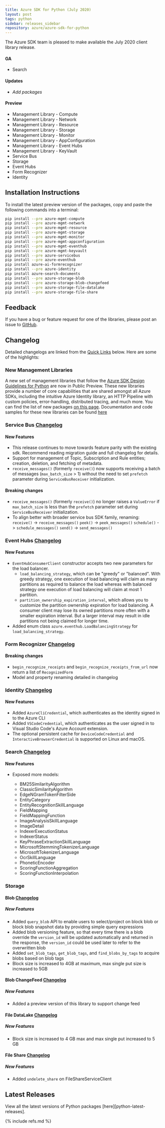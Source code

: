 ```yaml
---
title: Azure SDK for Python (July 2020)
layout: post
tags: python
sidebar: releases_sidebar
repository: azure/azure-sdk-for-python
---
```


The Azure SDK team is pleased to make available the July 2020 client library release.

#### GA

- Search

#### Updates

- _Add packages_

#### Preview

- Management Library - Compute
- Management Library - Network
- Management Library - Resource
- Management Library - Storage
- Management Library - Monitor
- Management Library - AppConfiguration
- Management Library - Event Hubs
- Management Library - KeyVault
- Service Bus
- Storage
- Event Hubs
- Form Recognizer
- Identity

## Installation Instructions

To install the latest preview version of the packages, copy and paste the following commands into a terminal:

```bash
pip install --pre azure-mgmt-compute
pip install --pre azure-mgmt-network
pip install --pre azure-mgmt-resource
pip install --pre azure-mgmt-storage
pip install --pre azure-mgmt-monitor
pip install --pre azure-mgmt-appconfiguration
pip install --pre azure-mgmt-eventhub
pip install --pre azure-mgmt-keyvault
pip install --pre azure-servicebus
pip install --pre azure-eventhub
pip install azure-ai-formrecognizer
pip install --pre azure-identity
pip install azure-search-documents
pip install --pre azure-storage-blob
pip install --pre azure-storage-blob-changefeed
pip install --pre azure-storage-file-datalake
pip install --pre azure-storage-file-share
```

## Feedback

If you have a bug or feature request for one of the libraries, please post an issue to [GitHub](https://github.com/azure/azure-sdk-for-python/issues).

## Changelog

Detailed changelogs are linked from the [Quick Links](#quick-links) below. Here are some of the highlights:

### New Management Libraries

A new set of management libraries that follow the [Azure SDK Design Guidelines for Python](https://azure.github.io/azure-sdk/python/guidelines/) are now in Public Preview. These new libraries provide a number of core capabilities that are shared amongst all Azure SDKs, including the intuitive Azure Identity library, an HTTP Pipeline with custom policies, error-handling, distributed tracing, and much more.
You can find the list of new packages [on this page](https://azure.github.io/azure-sdk/releases/latest/python.html). Documentation and code samples for these new libraries can be found [here](https://azure.github.io/azure-sdk-for-python)

### Service Bus [Changelog](https://github.com/Azure/azure-sdk-for-python/blob/main/sdk/servicebus/azure-servicebus/CHANGELOG.md)

#### New Features

- This release continues to move towards feature parity with the existing sdk.  Recommend reading migration guide and full changelog for details.
- Support for management of Topic, Subscription and Rule entities; creation, deletion, and fetching of metadata.
- `receive_messages()` (formerly `receive()`) now supports receiving a batch of messages (`max_batch_size` > 1) without the need to set `prefetch` parameter during `ServiceBusReceiver` initialization.

#### Breaking changes

- `receive_messages()` (formerly `receive()`) no longer raises a `ValueError` if `max_batch_size` is less than the `prefetch` parameter set during `ServiceBusReceiver` initialization.
- To align better with broader service bus SDK family, renaming:
  `receive()` -> `receive_messages()`
  `peek()` ->  `peek_messages()`
  `schedule()` -> `schedule_messages()`
  `send()` ->  `send_messages()`

### Event Hubs [Changelog](https://github.com/Azure/azure-sdk-for-python/blob/main/sdk/eventhub/azure-eventhub/CHANGELOG.md)

#### New Features

- `EventHubConsumerClient` constructor accepts two new parameters for the load balancer.
    - `load_balancing_strategy`, which can be "greedy" or "balanced".
     With greedy strategy, one execution of load balancing will claim as many partitions as required to balance the load
     whereas with balanced strategy one execution of load balancing will claim at most 1 partition.
    - `partition_ownership_expiration_interval`, which allows you to customize the partition ownership expiration for load balancing.
     A consumer client may lose its owned partitions more often with a smaller expiration interval. But a larger interval
     may result in idle partitions not being claimed for longer time.
- Added enum class `azure.eventhub.LoadBalancingStrategy` for `load_balancing_strategy`.

### Form Recognizer [Changelog](https://github.com/Azure/azure-sdk-for-python/blob/main/sdk/formrecognizer/azure-ai-formrecognizer/CHANGELOG.md#100b4-2020-07-07)

#### Breaking changes

- `begin_recognize_receipts` and `begin_recognize_receipts_from_url` now return a list of `RecognizedForm`
- Model and property renaming detailed in changelog

### Identity [Changelog](https://github.com/Azure/azure-sdk-for-python/blob/main/sdk/identity/azure-identity/CHANGELOG.md)

#### New Features

- Added `AzureCliCredential`, which authenticates as the identity signed in to the Azure CLI
- Added `VSCodeCredential`, which authenticates as the user signed in to Visual Studio Code's Azure Account extension.
- The optional persistent cache for `DeviceCodeCredential` and `InteractiveBrowserCredential` is supported on Linux and macOS.

### Search [Changelog](https://github.com/Azure/azure-sdk-for-python/blob/main/sdk/search/azure-search-documents/CHANGELOG.md)

#### New Features

- Exposed more models:

  * BM25SimilarityAlgorithm
  * ClassicSimilarityAlgorithm
  * EdgeNGramTokenFilterSide
  * EntityCategory
  * EntityRecognitionSkillLanguage
  * FieldMapping
  * FieldMappingFunction
  * ImageAnalysisSkillLanguage
  * ImageDetail
  * IndexerExecutionStatus
  * IndexerStatus
  * KeyPhraseExtractionSkillLanguage
  * MicrosoftStemmingTokenizerLanguage
  * MicrosoftTokenizerLanguage
  * OcrSkillLanguage
  * PhoneticEncoder
  * ScoringFunctionAggregation
  * ScoringFunctionInterpolation

### Storage

#### Blob [Changelog](https://github.com/Azure/azure-sdk-for-python/blob/main/sdk/storage/azure-storage-blob/CHANGELOG.md)

##### New Features
- Added `query_blob` API to enable users to select/project on block blob or block blob snapshot data by providing simple query expressions
- Added blob versioning feature, so that every time there is a blob override the `version_id` will be updated automatically and returned in the response, the `version_id` could be used later to refer to the overwritten blob
- Added `set_blob_tags`, `get_blob_tags`, and `find_blobs_by_tags` to acquire blobs based on blob tags
- Block size is increased to 4GB at maximum, max single put size is increased to 5GB

#### Blob ChangeFeed [Changelog](https://github.com/Azure/azure-sdk-for-python/blob/main/sdk/storage/azure-storage-blob-changefeed/CHANGELOG.md)

##### New Features
- Added a preview version of this library to support change feed

#### File DataLake [Changelog](https://github.com/Azure/azure-sdk-for-python/blob/main/sdk/storage/azure-storage-file-datalake/CHANGELOG.md)

##### New Features
- Block size is increased to 4 GB max and max single put increased to 5 GB

#### File Share [Changelog](https://github.com/Azure/azure-sdk-for-python/blob/main/sdk/storage/azure-storage-file-share/CHANGELOG.md)

##### New Features
- Added `undelete_share` on FileShareServiceClient

## Latest Releases

View all the latest versions of Python packages [here][python-latest-releases].

{% include refs.md %}
